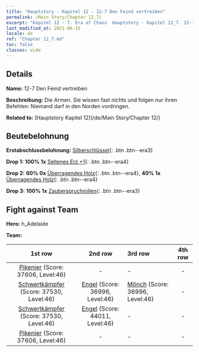 ```yaml
---
title: "Hauptstory - Kapitel 12 - 12-7 Den Feind vertreiben"
permalink: /Main Story/Chapter 12_7/
excerpt: "Kapitel 12 - 7. Era of Chaos  Hauptstory - Kapitel 12_7. 12-7 Den Feind vertreiben"
last_modified_at: 2021-06-15
locale: de
ref: "Chapter 12_7.md"
toc: false
classes: wide
---
```


## Details

 **Name:** 12-7 Den Feind vertreiben

 **Beschreibung:** Die Armen. Sie wissen fast nichts und folgen nur ihren Befehlen: Niemand darf in den Norden vordringen.

 **Related to:** [Hauptstory Kapitel 12](/de/Main Story/Chapter 12/)

## Beutebelohnung

 **Erstabschlussbelohnung:** [Silberschlüssel](/ItemsDE/con_693/){: .btn .btn--era3}

 **Drop 1:** **100% 1x** [Seltenes Erz +1](/ItemsDE/mat_40/){: .btn .btn--era4}

 **Drop 2:** **60% 0x** [Überragendes Holz](/ItemsDE/mat_34/){: .btn .btn--era4}, **40% 1x** [Überragendes Holz](/ItemsDE/mat_34/){: .btn .btn--era4}

 **Drop 3:** **100% 1x** [Zauberspruchrollen](/ItemsDE/con_694/){: .btn .btn--era3}


## Fight against Team
 **Hero:** h_Adelaide

 **Team:**


  | 1st row | 2nd row | 3rd row | 4th row |
  |:----:|:----:|:----|:----:|
  | [Pikenier](/de/units/Pikeman/) (Score: 37606, Level:46)  | - | - | - |
  | [Schwertkämpfer](/de/units/Swordsman/) (Score: 37530, Level:46)  | [Engel](/de/units/Angel/) (Score: 36996, Level:46)  | [Mönch](/de/units/Monk/) (Score: 36996, Level:46)  | - |
  | [Schwertkämpfer](/de/units/Swordsman/) (Score: 37530, Level:46)  | [Engel](/de/units/Angel/) (Score: 44011, Level:46)  | - | - |
  | [Pikenier](/de/units/Pikeman/) (Score: 37606, Level:46)  | - | - | - |


